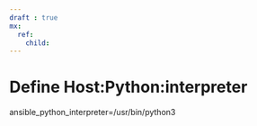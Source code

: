 ```yaml
---
draft : true
mx:  
  ref:
    child:
---
```


# Define Host:Python:interpreter

ansible_python_interpreter=/usr/bin/python3


